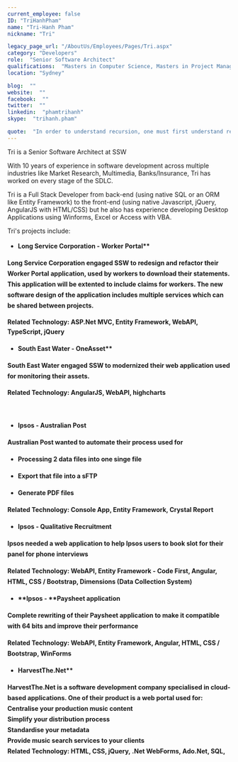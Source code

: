 ```yaml
---
current_employee: false
ID: "TriHanhPham"
name: "Tri-Hanh Pham"
nickname: "Tri"

legacy_page_url: "/AboutUs/Employees/Pages/Tri.aspx"
category: "Developers"
role:  "Senior Software Architect"
qualifications:  "Masters in Computer Science, Masters in Project Management"
location: "Sydney"

blog:  ""
website:  ""
facebook:  ""
twitter:  ""
linkedin:  "phamtrihanh"
skype:  "trihanh.pham"

quote:  "In order to understand recursion, one must first understand recursion."
---
```


​​​​​​​​​​​​​​Tri is a Senior Software Architect at SSW​​

With 10 years of experience in software development across multiple industries like Market Research, Multimedia, Banks/Insurance, Tri has worked on every stage of the SDLC.  

Tri is a Full Stack D​eveloper from back-end (using native SQL or an ORM like Entity Framework) to the front-end (using native Javascript, jQuery, AngularJS with HTML/CSS) but he also has experience developing Desktop Applications using Winforms, Excel or Access with VBA.

Tri's projects include​:  

*   <strong style="line-height:24px;">​Long Service Corporation - Worker Portal**  

Long Service Corporation engaged SSW to redesign and refactor their Worker Portal application, used by workers to download their statements. This application will be extented to include claims for workers. The new software design of the application includes multiple services which can be shared between projects.  

<span style="line-height:22.5px;">Related Technology: ASP.Net MVC, Entity Framework, WebAPI, TypeScript, jQuery</span>

*   <strong style="line-height:24px;">​South East Water - OneAsset**  

<span style="line-height:24px;">South East Water​ engaged SSW to modernized their web application used for monitoring their assets.  
</span>

<span style="line-height:24px;"><span style="line-height:22.5px;">Related Technology: AngularJS, WebAPI, highcharts</span>  
</span>

<span style="line-height:24px;"><span style="line-height:22.5px;">  
</span></span>

*   <span style="line-height:1.6;">**Ipsos - Australian Post**</span>  

Australian Post wanted to automate their process used for

- Processing 2 data files into one singe file

- Export that file into a sFTP

- Generate PDF files

Related Technology: Console App, Entity Framework, Crystal Report

*   <span style="line-height:1.6;">**Ipsos - Qualitative Recruitment**</span>  

Ipsos needed a web application to help Ipsos users to book slot for their panel for phone interviews
<div><span style="line-height:24px;">Related Technology: WebAPI, Entity Framework - Code First, Angular, HTML, CSS / Bootstrap, Dimensions (Data Collection System)</span>  
</div><div>

<span style="line-height:1.6;">  
</span>

*   <span style="line-height:1.6;">**Ipsos **</span><span style="line-height:1.6;">**- **</span><span style="line-height:1.6;">**Paysheet application**</span>  

Complete rewriting of their Paysheet application to make it compatible with 64 bits and improve their performance

<span style="line-height:24px;">Related Technology: WebAPI, Entity Framework, Angular, HTML, CSS / Bootstrap, WinForms</span>  

<div>

*   <strong style="line-height:18px;">HarvestThe.Net**  
</strong></div><div>HarvestThe.Net is a software development company specialised in cloud-based applications. One of their product is a web portal used for:</div></div><div><div>Centralise your production music content</div><div>Simplify your distribution process</div><div>Standardise your metadata</div><div>Provide music search services to your clients</div><span style="line-height:24px;">Related Technology: HTML, CSS, jQuery, .Net WebForms, <span style="line-height:24px;">Ado.Net, SQL,</span></span></div>

</strong></strong>